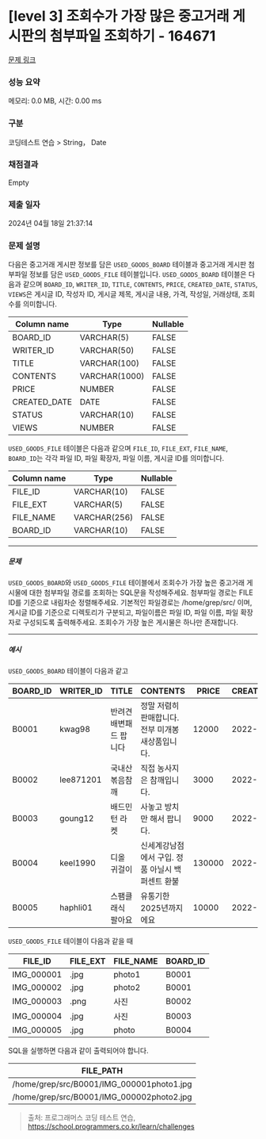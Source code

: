# [level 3] 조회수가 가장 많은 중고거래 게시판의 첨부파일 조회하기 - 164671 

[문제 링크](https://school.programmers.co.kr/learn/courses/30/lessons/164671) 

### 성능 요약

메모리: 0.0 MB, 시간: 0.00 ms

### 구분

코딩테스트 연습 > String， Date

### 채점결과

Empty

### 제출 일자

2024년 04월 18일 21:37:14

### 문제 설명

<p>다음은 중고거래 게시판 정보를 담은 <code>USED_GOODS_BOARD</code> 테이블과 중고거래 게시판 첨부파일 정보를 담은 <code>USED_GOODS_FILE</code> 테이블입니다. <code>USED_GOODS_BOARD</code> 테이블은 다음과 같으며 <code>BOARD_ID</code>, <code>WRITER_ID</code>, <code>TITLE</code>, <code>CONTENTS</code>, <code>PRICE</code>, <code>CREATED_DATE</code>, <code>STATUS</code>, <code>VIEWS</code>은 게시글 ID, 작성자 ID, 게시글 제목, 게시글 내용, 가격, 작성일, 거래상태, 조회수를 의미합니다.</p>
<table class="table">
        <thead><tr>
<th>Column name</th>
<th>Type</th>
<th>Nullable</th>
</tr>
</thead>
        <tbody><tr>
<td>BOARD_ID</td>
<td>VARCHAR(5)</td>
<td>FALSE</td>
</tr>
<tr>
<td>WRITER_ID</td>
<td>VARCHAR(50)</td>
<td>FALSE</td>
</tr>
<tr>
<td>TITLE</td>
<td>VARCHAR(100)</td>
<td>FALSE</td>
</tr>
<tr>
<td>CONTENTS</td>
<td>VARCHAR(1000)</td>
<td>FALSE</td>
</tr>
<tr>
<td>PRICE</td>
<td>NUMBER</td>
<td>FALSE</td>
</tr>
<tr>
<td>CREATED_DATE</td>
<td>DATE</td>
<td>FALSE</td>
</tr>
<tr>
<td>STATUS</td>
<td>VARCHAR(10)</td>
<td>FALSE</td>
</tr>
<tr>
<td>VIEWS</td>
<td>NUMBER</td>
<td>FALSE</td>
</tr>
</tbody>
      </table>
<p><code>USED_GOODS_FILE</code> 테이블은 다음과 같으며 <code>FILE_ID</code>, <code>FILE_EXT</code>, <code>FILE_NAME</code>, <code>BOARD_ID</code>는 각각 파일 ID, 파일 확장자, 파일 이름, 게시글 ID를 의미합니다.</p>
<table class="table">
        <thead><tr>
<th>Column name</th>
<th>Type</th>
<th>Nullable</th>
</tr>
</thead>
        <tbody><tr>
<td>FILE_ID</td>
<td>VARCHAR(10)</td>
<td>FALSE</td>
</tr>
<tr>
<td>FILE_EXT</td>
<td>VARCHAR(5)</td>
<td>FALSE</td>
</tr>
<tr>
<td>FILE_NAME</td>
<td>VARCHAR(256)</td>
<td>FALSE</td>
</tr>
<tr>
<td>BOARD_ID</td>
<td>VARCHAR(10)</td>
<td>FALSE</td>
</tr>
</tbody>
      </table>
<hr>

<h5>문제</h5>

<p><code>USED_GOODS_BOARD</code>와 <code>USED_GOODS_FILE</code> 테이블에서 조회수가 가장 높은 중고거래 게시물에 대한 첨부파일 경로를 조회하는  SQL문을 작성해주세요. 첨부파일 경로는 FILE ID를 기준으로 내림차순 정렬해주세요. 기본적인 파일경로는 /home/grep/src/ 이며, 게시글 ID를 기준으로 디렉토리가 구분되고, 파일이름은 파일 ID, 파일 이름, 파일 확장자로 구성되도록 출력해주세요. 조회수가 가장 높은 게시물은 하나만 존재합니다.</p>

<hr>

<h5>예시</h5>

<p><code>USED_GOODS_BOARD</code> 테이블이 다음과 같고</p>
<table class="table">
        <thead><tr>
<th>BOARD_ID</th>
<th>WRITER_ID</th>
<th>TITLE</th>
<th>CONTENTS</th>
<th>PRICE</th>
<th>CREATED_DATE</th>
<th>STATUS</th>
<th>VIEWS</th>
</tr>
</thead>
        <tbody><tr>
<td>B0001</td>
<td>kwag98</td>
<td>반려견 배변패드 팝니다</td>
<td>정말 저렴히 판매합니다. 전부 미개봉 새상품입니다.</td>
<td>12000</td>
<td>2022-10-01</td>
<td>DONE</td>
<td>250</td>
</tr>
<tr>
<td>B0002</td>
<td>lee871201</td>
<td>국내산 볶음참깨</td>
<td>직접 농사지은 참깨입니다.</td>
<td>3000</td>
<td>2022-10-02</td>
<td>DONE</td>
<td>121</td>
</tr>
<tr>
<td>B0003</td>
<td>goung12</td>
<td>배드민턴 라켓</td>
<td>사놓고 방치만 해서 팝니다.</td>
<td>9000</td>
<td>2022-10-02</td>
<td>SALE</td>
<td>212</td>
</tr>
<tr>
<td>B0004</td>
<td>keel1990</td>
<td>디올 귀걸이</td>
<td>신세계강남점에서 구입. 정품 아닐시 백퍼센트 환불</td>
<td>130000</td>
<td>2022-10-02</td>
<td>SALE</td>
<td>199</td>
</tr>
<tr>
<td>B0005</td>
<td>haphli01</td>
<td>스팸클래식 팔아요</td>
<td>유통기한 2025년까지에요</td>
<td>10000</td>
<td>2022-10-02</td>
<td>SALE</td>
<td>121</td>
</tr>
</tbody>
      </table>
<p><code>USED_GOODS_FILE</code> 테이블이 다음과 같을 때</p>
<table class="table">
        <thead><tr>
<th>FILE_ID</th>
<th>FILE_EXT</th>
<th>FILE_NAME</th>
<th>BOARD_ID</th>
</tr>
</thead>
        <tbody><tr>
<td>IMG_000001</td>
<td>.jpg</td>
<td>photo1</td>
<td>B0001</td>
</tr>
<tr>
<td>IMG_000002</td>
<td>.jpg</td>
<td>photo2</td>
<td>B0001</td>
</tr>
<tr>
<td>IMG_000003</td>
<td>.png</td>
<td>사진</td>
<td>B0002</td>
</tr>
<tr>
<td>IMG_000004</td>
<td>.jpg</td>
<td>사진</td>
<td>B0003</td>
</tr>
<tr>
<td>IMG_000005</td>
<td>.jpg</td>
<td>photo</td>
<td>B0004</td>
</tr>
</tbody>
      </table>
<p>SQL을 실행하면 다음과 같이 출력되어야 합니다.</p>
<table class="table">
        <thead><tr>
<th>FILE_PATH</th>
</tr>
</thead>
        <tbody><tr>
<td>/home/grep/src/B0001/IMG_000001photo1.jpg</td>
</tr>
<tr>
<td>/home/grep/src/B0001/IMG_000002photo2.jpg</td>
</tr>
</tbody>
      </table>

> 출처: 프로그래머스 코딩 테스트 연습, https://school.programmers.co.kr/learn/challenges